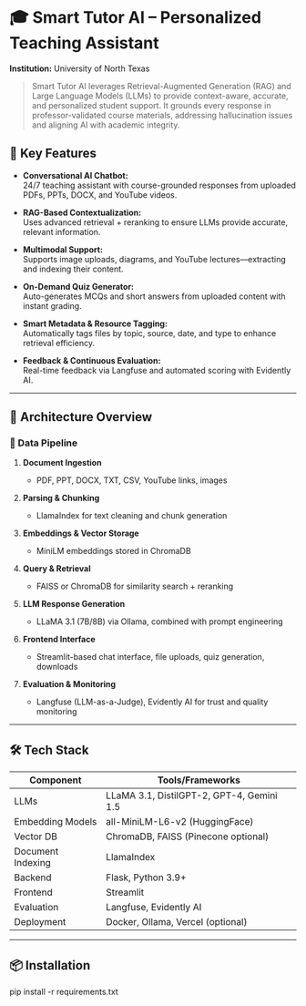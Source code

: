 # 🎓 Smart Tutor AI – Personalized Teaching Assistant  

**Institution:** University of North Texas

> Smart Tutor AI leverages Retrieval-Augmented Generation (RAG) and Large Language Models (LLMs) to provide context-aware, accurate, and personalized student support. It grounds every response in professor-validated course materials, addressing hallucination issues and aligning AI with academic integrity.

## 🚀 Key Features

- **Conversational AI Chatbot:**  
  24/7 teaching assistant with course-grounded responses from uploaded PDFs, PPTs, DOCX, and YouTube videos.

- **RAG-Based Contextualization:**  
  Uses advanced retrieval + reranking to ensure LLMs provide accurate, relevant information.

- **Multimodal Support:**  
  Supports image uploads, diagrams, and YouTube lectures—extracting and indexing their content.

- **On-Demand Quiz Generator:**  
  Auto-generates MCQs and short answers from uploaded content with instant grading.

- **Smart Metadata & Resource Tagging:**  
  Automatically tags files by topic, source, date, and type to enhance retrieval efficiency.

- **Feedback & Continuous Evaluation:**  
  Real-time feedback via Langfuse and automated scoring with Evidently AI.

---

## 🧠 Architecture Overview

### 🔸 Data Pipeline

1. **Document Ingestion**  
   - PDF, PPT, DOCX, TXT, CSV, YouTube links, images

2. **Parsing & Chunking**  
   - LlamaIndex for text cleaning and chunk generation

3. **Embeddings & Vector Storage**  
   - MiniLM embeddings stored in ChromaDB

4. **Query & Retrieval**  
   - FAISS or ChromaDB for similarity search + reranking

5. **LLM Response Generation**  
   - LLaMA 3.1 (7B/8B) via Ollama, combined with prompt engineering

6. **Frontend Interface**  
   - Streamlit-based chat interface, file uploads, quiz generation, downloads

7. **Evaluation & Monitoring**  
   - Langfuse (LLM-as-a-Judge), Evidently AI for trust and quality monitoring

---

## 🛠️ Tech Stack

| Component            | Tools/Frameworks                             |
|---------------------|----------------------------------------------|
| LLMs                | LLaMA 3.1, DistilGPT-2, GPT-4, Gemini 1.5     |
| Embedding Models    | all-MiniLM-L6-v2 (HuggingFace)               |
| Vector DB           | ChromaDB, FAISS (Pinecone optional)          |
| Document Indexing   | LlamaIndex                                   |
| Backend             | Flask, Python 3.9+                           |
| Frontend            | Streamlit                                    |
| Evaluation          | Langfuse, Evidently AI                        |
| Deployment          | Docker, Ollama, Vercel (optional)            |

---

## 📦 Installation

pip install -r requirements.txt

